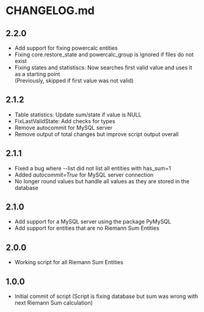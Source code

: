 # CHANGELOG.md

## 2.2.0
* Add support for fixing powercalc entities
* Fixing core.restore_state and powercalc_group is ignored if files do not exist
* Fixing states and statistiscs: Now searches first valid value and uses it as a starting point  
  (Previously, skipped if first value was not valid)

## 2.1.2
* Table statistics: Update sum/state if value is NULL
* FixLastValidState: Add checks for types
* Remove autocommit for MySQL server
* Remove output of total changes but improve script output overall

## 2.1.1
* Fixed a bug where --list did not list all entities with has_sum=1
* Added *autocommit=True* for MySQL server connection
* No longer round values but handle all values as they are stored in the database

## 2.1.0
* Add support for a MySQL server using the package PyMySQL
* Add support for entities that are no Riemann Sum Entities

## 2.0.0
* Working script for all Riemann Sum Entities

## 1.0.0
* Initial commit of script (Script is fixing database but sum was wrong with next Riemann Sum calculation)